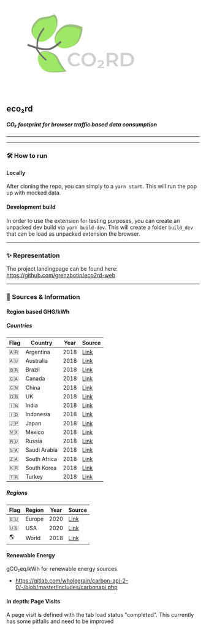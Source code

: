 ![image](https://raw.githubusercontent.com/grenzbotin/eco2rd/b254ac6c6f105b9d115df6bd105c07314353b012/src/assets/logo_word_mark.svg?raw=true)

## eco₂rd
##### CO₂ footprint for browser traffic based data consumption

----
----

### 🛠 How to run

#### Locally
After cloning the repo, you can simply to a `yarn start`. This will run the pop up with mocked data.

#### Development build
In order to use the extension for testing purposes, you can create an unpacked dev build via `yarn build-dev`.
This will create a folder `build_dev` that can be load as unpacked extension the browser.

-------

### ✨ Representation
The project landingpage can be found here: https://github.com/grenzbotin/eco2rd-web

-------

### 📔 Sources & Information
#### Region based GHG/kWh

##### Countries
| Flag  | Country  | Year | Source |
| ------| ---------| ---- | ------ |
| 🇦🇷 | Argentina |  2018 | [Link](https://www.climate-transparency.org/wp-content/uploads/2019/11/B2G_2019_Argentina.pdf)|
| 🇦🇺 | Australia |  2018 | [Link](https://www.climate-transparency.org/wp-content/uploads/2019/11/B2G_2019_Australia.pdf)|
| 🇧🇷 | Brazil |  2018 | [Link](https://www.climate-transparency.org/wp-content/uploads/2019/11/B2G_2019_Brazil.pdf)|
| 🇨🇦 | Canada |  2018 | [Link](https://www.climate-transparency.org/wp-content/uploads/2019/11/B2G_2019_Canada.pdf)|
| 🇨🇳 | China |  2018 | [Link](https://www.climate-transparency.org/wp-content/uploads/2019/11/B2G_2019_China.pdf)|
| 🇬🇧 | UK |  2018 | [Link](https://www.climate-transparency.org/wp-content/uploads/2019/11/B2G_2019_UK.pdf)|
| 🇮🇳 | India |  2018 | [Link](https://www.climate-transparency.org/wp-content/uploads/2019/11/B2G_2019_India.pdf)|
| 🇮🇩 | Indonesia |  2018 | [Link](https://www.climate-transparency.org/wp-content/uploads/2019/11/B2G_2019_Indonesia.pdf)|
| 🇯🇵 | Japan |  2018 | [Link](https://www.climate-transparency.org/wp-content/uploads/2019/11/B2G_2019_Japan.pdf)|
| 🇲🇽 | Mexico |  2018 | [Link](https://www.climate-transparency.org/wp-content/uploads/2019/11/B2G_2019_Mexico.pdf)|
| 🇷🇺 | Russia |  2018 | [Link](https://www.climate-transparency.org/wp-content/uploads/2019/11/B2G_2019_Russia.pdf)|
| 🇸🇦 | Saudi Arabia |  2018 | [Link](https://www.climate-transparency.org/wp-content/uploads/2019/11/B2G_2019_SaudiArabia.pdf)|
| 🇿🇦 | South Africa |  2018 | [Link](https://www.climate-transparency.org/wp-content/uploads/2019/11/B2G_2019_South_Africa.pdf)|
| 🇰🇷 | South Korea |  2018 | [Link](https://www.climate-transparency.org/wp-content/uploads/2019/11/B2G_2019_South_Korea.pdf)|
| 🇹🇷 | Turkey |  2018 | [Link](https://www.climate-transparency.org/wp-content/uploads/2019/11/B2G_2019_Turkey.pdf)|


##### Regions
| Flag  | Region  | Year | Source |
| ------| ---------| ---- | ------ |
| 🇪🇺 | Europe |  2020 | [Link](https://www.eea.europa.eu/data-and-maps/daviz/co2-emission-intensity-9#tab-googlechartid_googlechartid_googlechartid_chart_1111)|
| 🇺🇸 | USA |  2020 | [Link](https://www.climate-transparency.org/wp-content/uploads/2019/11/B2G_2019_USA.pdf)|
| 🌎 | World |  2018 | [Link](https://www.iea.org/reports/global-energy-co2-status-report-2019/emissions)|


#### Renewable Energy
gCO₂eq/kWh for renewable energy sources
- https://gitlab.com/wholegrain/carbon-api-2-0/-/blob/master/includes/carbonapi.php


#### In depth: Page Visits
A page visit is defined with the tab load status "completed".
This currently has some pitfalls and need to be improved